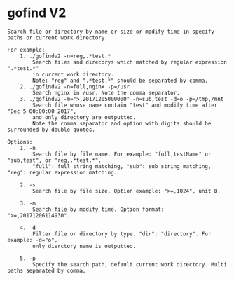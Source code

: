 # gofind V2
	
	Search file or directory by name or size or modify time in specify paths or current work directory.

	For example:
		1. ./gofindv2 -n=reg,.*test.*
			Search files and direcorys which matched by regular expression ".*test.*" 
			in current work directory.
			Note: "reg" and ".*test.*" should be separated by comma.
		2. ./gofindv2 -n=full,nginx -p=/usr
			Search nginx in /usr. Note the comma separator.
		3. ./gofindv2 -m=">,20171205000000" -n=sub,test -d=o -p=/tmp,/mnt
			Search file whose name contain "test" and modify time after "Dec 5 00:00:00 2017", 
			and only directory are outputted.
			Note the comma separator and option with digits should be surrounded by double quotes.

	Options:
		1. -n 
			Search file by file name. For example: "full,testName" or "sub,test", or "reg,.*test.*".
			"full": full string matching, "sub": sub string matching, "reg": regular expression matching.
	
		2. -s
			Search file by file size. Option example: ">=,1024", unit B.
	
		3. -m
			Search file by modify time. Option format: ">=,20171206114930".
	
		4. -d
			Filter file or directory by type. "dir": "directory". For example: -d="o", 
			only dierctory name is outputted.
	
		5. -p
			Specify the search path, default current work directory. Multi paths separated by comma.


